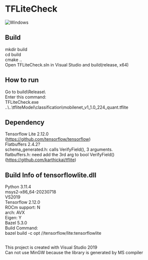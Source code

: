 # TFLiteCheck
![Windows](https://img.shields.io/badge/Windows-passing-green)

## Build
mkdir build  
cd build  
cmake ..  
Open TFLiteCheck.sln in Visual Studio and build(release, x64)  
## How to run
Go to build\Release\  
Enter this command:  
TFLiteCheck.exe ..\\..\tfliteModel\classification\mobilenet_v1_1.0_224_quant.tflite  
## Dependency
Tensorflow Lite 2.12.0  
(https://github.com/tensorflow/tensorflow)  
Flatbuffers 2.4.2?   
schema_generated.h: calls VerifyField(), 3 arguments.  
flatbuffers.h: need add the 3rd arg to bool VerifyField()  
(https://github.com/karthickai/tflite)  
## Build Info of tensorflowlite.dll
Python 3.11.4  
msys2-x86_64-20230718  
VS2019  
Tensorflow 2.12.0  
ROCm support: N  
arch: AVX  
Eigen: Y  
Bazel 5.3.0  
Build Command:  
bazel build -c opt //tensorflow/lite:tensorflowlite  
##
This project is created with Visual Studio 2019  
Can not use MinGW because the library is generated by MS compiler  
